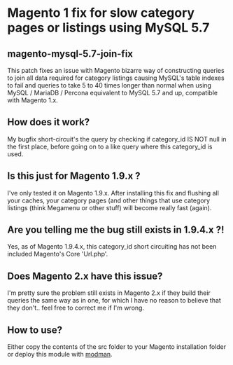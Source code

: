 # Magento 1 fix for slow category pages or listings using MySQL 5.7

## magento-mysql-5.7-join-fix
This patch fixes an issue with Magento bizarre way of constructing queries to join all data required for category listings causing MySQL's table indexes to fail and queries to take 5 to 40 times longer than normal when using MySQL / MariaDB / Percona equivalent to MySQL 5.7 and up, compatible with Magento 1.x.

## How does it work?
My bugfix short-circuit's the query by checking if category_id IS NOT null in the first place, before going on to a like query where this category_id is used.

## Is this just for Magento 1.9.x ?
I've only tested it on Magento 1.9.x. After installing this fix and flushing all your caches, your category pages (and other things that use category listings (think Megamenu or other stuff) will become really fast (again).

## Are you telling me the bug still exists in 1.9.4.x ?!
Yes, as of Magento 1.9.4.x, this category_id short circuiting has not been included Magento's Core 'Url.php'.

## Does Magento 2.x have this issue?
I'm pretty sure the problem still exists in Magento 2.x if they build their queries the same way as in one, for which I have no reason to believe that they don't.. feel free to correct me if I'm wrong.

## How to use?
Either copy the contents of the src folder to your Magento installation folder or deploy this module with [modman](https://github.com/colinmollenhour/modman).
